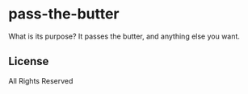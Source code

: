 # pass-the-butter

What is its purpose?
It passes the butter, and anything else you want.

## License
All Rights Reserved

